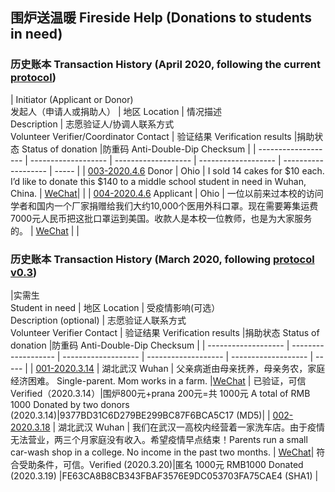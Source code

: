 ## 围炉送温暖 Fireside Help (Donations to students in need)

### 历史账本 Transaction History (April 2020, following the current [protocol](Donations/Donations.docx))

| Initiator (Applicant or Donor) <br> 发起人（申请人或捐助人）   | 地区 Location    | 情况描述<br>Description  | 志愿验证人/协调人联系方式<br>Volunteer Verifier/Coordinator Contact | 验证结果 Verification results |捐助状态 Status of donation |防重码 Anti-Double-Dip Checksum |
| ------------------- |  ------------------- | ------------------- | ------------------- | ------------------- | ----- | 
| [003-2020.4.6](Donations/003/Donor003) Donor | Ohio | I sold 14 cakes for $10 each. I’d like to donate this $140 to a middle school student in need in Wuhan, China. | [WeChat](Donations/003/Verifier003.png)| | 
| [004-2020.4.6](Donations/004/Applicant004) Applicant | Ohio | 一位以前来过本校的访问学者和国内一个厂家捐赠给我们大约10,000个医用外科口罩。现在需要筹集运费7000元人民币把这批口罩运到美国。收款人是本校一位教师，也是为大家服务的。 | [WeChat](Donations/004/Verifier004.png) | | 


### 历史账本 Transaction History (March 2020, following [protocol v0.3](Donations/Donations-v0.3.docx))

|实需生<br>Student in need           | 地区 Location    | 受疫情影响(可选）<br>Description (optional)  | 志愿验证人联系方式<br>Volunteer Verifier Contact | 验证结果 Verification results |捐助状态 Status of donation |防重码 Anti-Double-Dip Checksum |
| ------------------- |  ------------------- | ------------------- | ------------------- | ------------------- | ----- | 
| [001-2020.3.14](Donations/001/Student001)  | 湖北武汉 Wuhan            |  父亲病逝由母亲抚养，母亲务农，家庭经济困难。  Single-parent. Mom works in a farm.            |[WeChat](Donations/001/Verifier001.jpg) | 已验证，可信 Verified（2020.3.14）|围炉800元+prana 200元=共 1000元 A total of RMB 1000 Donated by two donors (2020.3.14)|9377BD31C6D279BE299BC87F6BCA5C17 (MD5)|
| [002-2020.3.18](Donations/002/Student002) | 湖北武汉 Wuhan | 我们在武汉一高校内经营着一家洗车店。由于疫情无法营业，两三个月家庭没有收入。希望疫情早点结束！Parents run a small car-wash shop in a college. No income in the past two months. | [WeChat](Donations/002/Verifier002.jpg)| 符合受助条件，可信。Verified (2020.3.20)|匿名 1000元 RMB1000 Donated (2020.3.19) |FE63CA8B8CB343FBAF3576E9DC053703FA75CAE4 (SHA1) |


